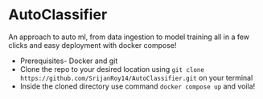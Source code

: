 # AutoClassifier
An approach to auto ml, from data ingestion to model training all in a few clicks and easy deployment with docker compose!
- Prerequisites- Docker and git
- Clone the repo to your desired location using ```git clone https://github.com/SrijanRoy14/AutoClassifier.git``` on your terminal
- Inside the cloned directory use command ```docker compose up``` and voila!
